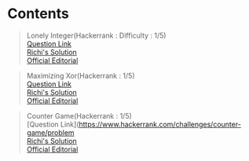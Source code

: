 # Contents

> Lonely Integer(Hackerrank : Difficulty : 1/5)   
[Question Link](https://www.hackerrank.com/challenges/lonely-integer/problem)   
[Richi's Solution](https://github.com/richidubey/AwesomeDataStructuresAndAlgorithms/blob/master/Bit/Integer.cpp)   
[Official Editorial](https://www.hackerrank.com/challenges/lonely-integer/editorial)   

> Maximizing Xor(Hackerrank : 1/5)   
[Question Link](https://www.hackerrank.com/challenges/maximizing-xor/problem)   
[Richi's Solution](https://github.com/richidubey/AwesomeDataStructuresAndAlgorithms/blob/master/Bit/max-xor.cpp)   
[Official Editorial](https://www.hackerrank.com/challenges/maximizing-xor/editorial)   

> Counter Game(Hackerrank : 1/5)   
[Question Link](https://www.hackerrank.com/challenges/counter-game/problem   
[Richi's Solution](https://github.com/richidubey/AwesomeDataStructuresAndAlgorithms/blob/master/Bit/counter-game.cpp)   
[Official Editorial](https://www.hackerrank.com/challenges/counter-game/editorial)   
